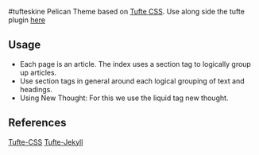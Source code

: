 #tufteskine
Pelican Theme based on [Tufte CSS](https://github.com/edwardtufte/tufte-css). Use along side the tufte plugin [here](https://github.com/eshvk/pelican-plugins/blob/master/liquid_tags/tufte.py) 

## Usage
- Each page is an article. The index uses a section tag to logically group up articles. 
- Use section tags in general around each logical grouping of text and headings. 
- Using New Thought:  For this we use the liquid tag new thought.  

## References
[Tufte-CSS](https://edwardtufte.github.io/tufte-css/)
[Tufte-Jekyll](https://github.com/clayh53/tufte-jekyll/)


